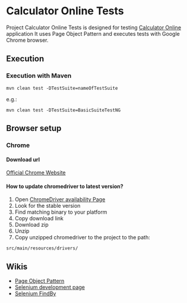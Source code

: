 # Calculator Online Tests
Project Calculator Online Tests is designed for testing [Calculator Online](https://thecalculatoronline.com) application
It uses Page Object Pattern and executes tests with Google Chrome browser.

## Execution
### Execution with Maven
```
mvn clean test -DTestSuite=nameOfTestSuite
```
e.g.:
```shell
mvn clean test -DTestSuite=BasicSuiteTestNG
```

## Browser setup
### Chrome
#### Download url
[Official Chrome Website](https://www.google.com/chrome)
#### How to update chromedriver to latest version?
1. Open [ChromeDriver availability Page](https://googlechromelabs.github.io/chrome-for-testing/)
2. Look for the stable version
3. Find matching binary to your platform
4. Copy download link
5. Download zip
6. Unzip
7. Copy unzipped chromedriver to the project to the path:
```
src/main/resources/drivers/
```

## Wikis
- [Page Object Pattern](https://www.selenium.dev/documentation/test_practices/encouraged/page_object_models/)
- [Selenium development page](https://www.selenium.dev/)
- [Selenium FindBy](https://www.selenium.dev/selenium/docs/api/java/org/openqa/selenium/support/FindBy.html)